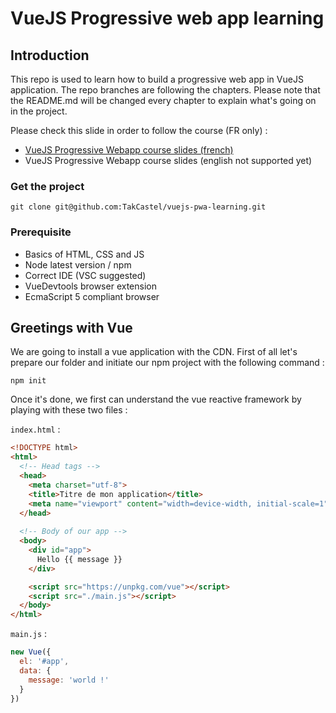 # VueJS Progressive web app learning

## Introduction

This repo is used to learn how to build a progressive web app in VueJS application. The repo branches are following the chapters. Please note that the README.md will be changed every chapter to explain what's going on in the project.

Please check this slide in order to follow the course (FR only) :
- [VueJS Progressive Webapp course slides (french)](https://slides.com/takcastel/vue-js-6/live#/)
- VueJS Progressive Webapp course slides (english not supported yet)

### Get the project
```
git clone git@github.com:TakCastel/vuejs-pwa-learning.git
```

### Prerequisite

- Basics of HTML, CSS and JS
- Node latest version / npm
- Correct IDE (VSC suggested)
- VueDevtools browser extension
- EcmaScript 5 compliant browser

## Greetings with Vue

We are going to install a vue application with the CDN. First of all let's prepare our folder and initiate our npm project with the following command :

```
npm init
``` 

Once it's done, we first can understand the vue reactive framework by playing with these two files :

`index.html` :
```html
<!DOCTYPE html>
<html>
  <!-- Head tags -->
  <head>
    <meta charset="utf-8">
    <title>Titre de mon application</title>
    <meta name="viewport" content="width=device-width, initial-scale=1">
  </head>
  
  <!-- Body of our app -->
  <body>
    <div id="app">
      Hello {{ message }}
    </div>

    <script src="https://unpkg.com/vue"></script>
    <script src="./main.js"></script>
  </body>
</html>
```
`main.js` :
```js
new Vue({
  el: '#app',
  data: {
    message: 'world !'
  }
})
```